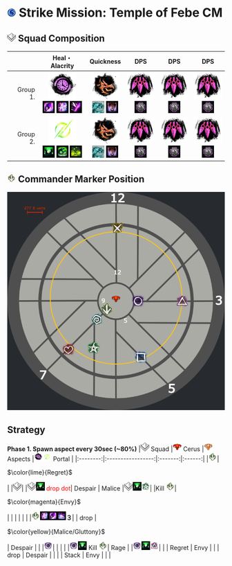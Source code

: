 <img src="../_image/strike mission/20px-Strike_Mission_(map_icon).png" width="20" height="20" title="Strike Mission" alt=""></img> Strike Mission: Temple of Febe CM
=============================================================================================================================

<img src="../_image/squad/Commander_tag_(white).png" width="20" height="20" title="Squad Tag" alt=""></img> Squad Composition
-----------------------------------------------------------------------------------------------------------------------------
|           | Heal・Alacrity | Quickness | DPS | DPS | DPS |
|----------:|:-------------:|:---------:|:---:|:---:|:---:|
|  Group 1. |<img src="../_image/profession/Chronomancer_icon_(highres).png" width="64" height="64" title="Heal Alacrity Chronomancer" alt=""></img><br><img src="../_image/skill/mesmer/Blink.png" width="28" height="28" title="Blink" alt=""></img> <img src="../_image/skill/mesmer/Portal_Entre.png" width="28" height="28" title="Portal Entre" alt=""></img> <img src="../_image/skill/mesmer/Feedback.png" width="28" height="28" title="Feedback" alt=""></img>|<img src="../_image/profession/Herald_icon_(highres).png" width="64" height="64" title="Condition Quickness Herald" alt=""></img><br><img src="../_image/skill/revenant/Legendary_Dragon_Stance.png" width="28" height="28" title="Glint" alt=""></img> <img src="../_image/skill/revenant/Legendary_Demon_Stance.png" width="28" height="28" title="Mallyx" alt=""></img>|<img src="../_image/profession/Virtuoso_icon_(highres).png" width="64" height="64" title="Condition Virtuoso" alt=""></img><br><img src="../_image/skill/mesmer/Signet_of_Illusions.png" width="28" height="28" title="Signet of Illusions" alt=""></img>|<img src="../_image/profession/Virtuoso_icon_(highres).png" width="64" height="64" title="Condition Virtuoso" alt=""></img><br><img src="../_image/skill/mesmer/Signet_of_Illusions.png" width="28" height="28" title="Signet of Illusions" alt=""></img>|<img src="../_image/profession/Virtuoso_icon_(highres).png" width="64" height="64" title="Condition Virtuoso" alt=""></img><br><img src="../_image/skill/mesmer/Signet_of_Illusions.png" width="28" height="28" title="Signet of Illusions" alt=""></img>|
|  Group 2. |<img src="../_image/profession/Scourge_icon_(highres).png" width="64" height="64" title="Heal Alacrity Scourge" alt=""></img><br><img src="../_image/skill/necromancer/Sand_Swell.png" width="28" height="28" title="Sand Swell" alt=""></img> <img src="../_image/skill/necromancer/Serpent_Siphon.png" width="28" height="28" title="Serpent Siphon" alt=""></img> <img src="../_image/skill/necromancer/Corrosive_Poison_Cloud.png" width="28" height="28" title="Corrosive Poison Cloud" alt=""></img>|<img src="../_image/profession/Herald_icon_(highres).png" width="64" height="64" title="Condition Quickness Herald" alt=""></img><br><img src="../_image/skill/revenant/Legendary_Dragon_Stance.png" width="28" height="28" title="Glint" alt=""></img> <img src="../_image/skill/revenant/Legendary_Demon_Stance.png" width="28" height="28" title="Mallyx" alt=""></img>|<img src="../_image/profession/Virtuoso_icon_(highres).png" width="64" height="64" title="Condition Virtuoso" alt=""></img><br><img src="../_image/skill/mesmer/Signet_of_Illusions.png" width="28" height="28" title="Signet of Illusions" alt=""></img>|<img src="../_image/profession/Virtuoso_icon_(highres).png" width="64" height="64" title="Condition Virtuoso" alt=""></img><br><img src="../_image/skill/mesmer/Signet_of_Illusions.png" width="28" height="28" title="Signet of Illusions" alt=""></img>|<img src="../_image/profession/Virtuoso_icon_(highres).png" width="64" height="64" title="Condition Virtuoso" alt=""></img><br><img src="../_image/skill/mesmer/Signet_of_Illusions.png" width="28" height="28" title="Signet of Illusions" alt=""></img>|

<img src="../_image/squad/Commander_arrow_marker.png" width="20" height="20" title="Commander Marker" alt=""></img> Commander Marker Position
---------------------------------------------------------------------------------------------------------------------------------------------
<img src="../_image/strike mission/temple of febe/tof_marker_position.png" width="" height="" title="Commander Marker Position" alt=""></img>

Strategy
--------
**Phase 1. Spawn aspect every 30sec (~80%)**
|<img src="../_image/squad/Commander_tag_(white).png" width="20" height="20" title="Squad" alt=""></img> Squad |<img src="../_image/general/20px-Red_Boss.png" width="20" height="20" title="Cerus" alt=""></img> Cerus |<img src="../_image/general/Event_boss_(tango_icon).png" width="20" height="20" title="Aspects" alt=""></img> Aspects |<img src="../_image/profession/Chronomancer_icon_(highres).png" width="20" height="20" title="Chronomancer" alt=""></img><img src="../_image/profession/Scourge_icon_(highres).png" width="20" height="20" title="Scourge" alt=""></img> Portal |
|:--------:|:-----------------:|:-------:|:------:|
|<img src="../_image/squad/Commander_arrow_marker.png" width="20" height="20" title="arrow" alt=""></img>|<p>$\color{lime}{Regret}$</p>| |<img src="../_image/squad/Commander_tag_(white).png" width="20" height="20" title="tag" alt=""></img>|
|<img src="../_image/squad/Commander_tag_(white).png" width="20" height="20" title="tag" alt=""></img><img src="../_image/skill/necromancer/Sand_Swell.png" width="20" height="20" title="Sand Swell" alt=""></img><span style="color: red;"> drop dot</span>|      Despair      |  Malice |<img src="../_image/squad/Commander_tag_(white).png" width="20" height="20" title="tag" alt=""></img><img src="../_image/skill/necromancer/Sand_Swell.png" width="20" height="20" title="Sand Swell" alt=""></img><img src="../_image/squad/Commander_star_marker.png" width="20" height="20" title="star" alt=""></img>|
|Kill <img src="../_image/squad/Commander_arrow_marker.png" width="20" height="20" title="arrow" alt=""></img>|<p>$\color{magenta}{Envy}$</p>| | |
| | | |<img src="../_image/squad/Commander_arrow_marker.png" width="20" height="20" title="arrow" alt=""></img><img src="../_image/skill/mesmer/Portal_Entre.png" width="20" height="20" title="Portal Entre" alt=""></img><img src="../_image/skill/mesmer/Blink.png" width="20" height="20" title="Blink" alt=""></img><img src="../_image/skill/mesmer/Portal_Exeunt.png" width="20" height="20" title="Portal Exeunt" alt=""></img>**３**|
| drop |<p>$\color{yellow}{Malice/Gluttony}$</p>| Despair | |
|<img src="../_image/squad/Commander_circle_marker.png" width="20" height="20" title="circle" alt=""></img>| | | |
|<img src="../_image/squad/Commander_circle_marker.png" width="20" height="20" title="circle" alt=""></img><img src="../_image/skill/necromancer/Sand_Swell.png" width="20" height="20" title="Sand Swell" alt=""></img> Kill <img src="../_image/squad/Commander_arrow_marker.png" width="20" height="20" title="arrow" alt=""></img>| Rage | |<img src="../_image/squad/Commander_circle_marker.png" width="20" height="20" title="circle" alt=""></img><img src="../_image/skill/necromancer/Sand_Swell.png" width="20" height="20" title="Sand Swell" alt=""></img><img src="../_image/squad/Commander_triangle_marker.png" width="20" height="20" title="triangle" alt=""></img>|
|          |       Regret      |   Envy  |        |
|   drop   |      Despair      |         |        |
|   Stack  |        Envy       |         |        |

